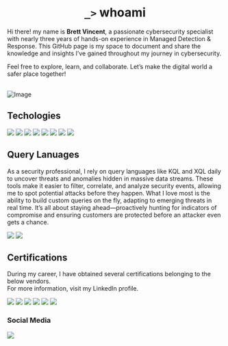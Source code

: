 <h1 align="center"><code style=color : #4AF626">_></code> whoami</h1>
<p>Hi there! my name is <strong>Brett Vincent</strong>, a passionate cybersecurity specialist with nearly three years of hands-on experience in Managed Detection & Response. This GitHub page is my space to document and share the knowledge and insights I’ve gained throughout my journey in cybersecurity.

Feel free to explore, learn, and collaborate. Let’s make the digital world a safer place together!</p><br>
![Image](https://www.avast.com/hs-fs/hubfs/New_Avast_Academy/Hackers/Hacker-Hero-a1.png?width=1200&name=Hacker-Hero-a1.png)

## Techologies
<div>
    <img src="https://img.shields.io/badge/-Microsoft_Defender_for_Endpoint-0078D4?&style=for-the-badge&logo=Microsoft&logoColor=white" />
    <img src="https://img.shields.io/badge/-Microsoft_Azure-0078D4?&style=for-the-badge&logo=Microsoft_Azure&logoColor=white" />
    <img src="https://img.shields.io/badge/-Microsoft_Sentinel-0078D4?&style=for-the-badge&logo=Microsoft_Sentinel&logoColor=white" />
    <img src="https://img.shields.io/badge/-Darktrace-1A1A1A?&style=for-the-badge&logo=Darktrace&logoColor=white" />
    <img src="https://img.shields.io/badge/-Palo_Alto-003C62?&style=for-the-badge&logo=Palo_Alto_Networks&logoColor=white" />
    <img src="https://img.shields.io/badge/-Kali_Linux-557C94?&style=for-the-badge&logo=kalilinux&logoColor=white" />
    <img src="https://img.shields.io/badge/-Zed_Attack_Proxy-087CFA?&style=for-the-badge&logo=OWASP&logoColor=white" />
    <img src="https://img.shields.io/badge/-Burp_Suite-FF6600?&style=for-the-badge&logo=PortSwigger&logoColor=white" />
</div>

## Query Lanuages
As a security professional, I rely on query languages like KQL and XQL daily to uncover threats and anomalies hidden in massive data streams. These tools make it easier to filter, correlate, and analyze security events, allowing me to spot potential attacks before they happen. What I love most is the ability to build custom queries on the fly, adapting to emerging threats in real time. It’s all about staying ahead—proactively hunting for indicators of compromise and ensuring customers are protected before an attacker even gets a chance. 
<div>
    <img src="https://img.shields.io/badge/-Microsoft_KQL-0078D4?&style=for-the-badge&logo=Microsoft&logoColor=white" />
    <img src="https://img.shields.io/badge/-Cortex_XQL-003C62?&style=for-the-badge&logo=Palo_Alto_Networks&logoColor=white" />
</div>

## Certifications
During my career, I have obtained several certifications belonging to the below vendors. <br> For more information, visit my LinkedIn profile. 
<div>
<img src="https://img.shields.io/badge/-CompTIA-E12C25?&style=for-the-badge&logo=comptia&logoColor=white" />
<img src="https://img.shields.io/badge/-TCM_Security-252525?&style=for-the-badge&logoColor=white" />
<img src="https://img.shields.io/badge/-Microsoft-0078D4?&style=for-the-badge&logo=microsoft&logoColor=white" />
<img src="https://img.shields.io/badge/-Palo_Alto_Networks-007DC6?&style=for-the-badge&logo=palo-alto-networks&logoColor=white" />
<img src="https://img.shields.io/badge/-Trend_Micro-D71920?&style=for-the-badge&logo=trend-micro&logoColor=white" />
<img src="https://img.shields.io/badge/-Fortinet-EE3124?&style=for-the-badge&logo=fortinet&logoColor=white" />
</div>

### Social Media
<a href="https://www.linkedin.com/in/brettm-vincent"><img src="https://img.shields.io/badge/-LinkedIn-0072b1?&style=for-the-badge&logo=linkedin&logoColor=white" /></a>
